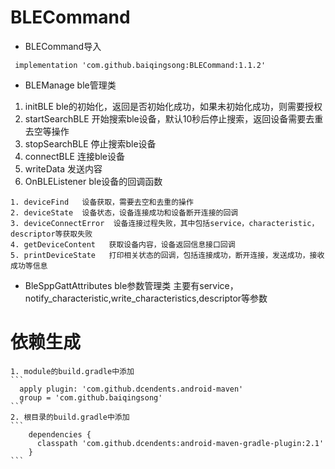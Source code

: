# BLECommand
 * BLECommand导入
 ```
  implementation 'com.github.baiqingsong:BLECommand:1.1.2'
 ```
 * BLEManage ble管理类
  1. initBLE ble的初始化，返回是否初始化成功，如果未初始化成功，则需要授权
  2. startSearchBLE  开始搜索ble设备，默认10秒后停止搜索，返回设备需要去重去空等操作
  3. stopSearchBLE  停止搜索ble设备
  4. connectBLE  连接ble设备
  5. writeData  发送内容
  6. OnBLEListener  ble设备的回调函数
  
    1. deviceFind   设备获取，需要去空和去重的操作
    2. deviceState  设备状态，设备连接成功和设备断开连接的回调
    3. deviceConnectError  设备连接过程失败，其中包括service，characteristic，descriptor等获取失败
    4. getDeviceContent   获取设备内容，设备返回信息接口回调
    5. printDeviceState   打印相关状态的回调，包括连接成功，断开连接，发送成功，接收成功等信息
 * BleSppGattAttributes  ble参数管理类
  主要有service，notify_characteristic,write_characteristics,descriptor等参数
  
  
  # 依赖生成
    1. module的build.gradle中添加
    ```
      apply plugin: 'com.github.dcendents.android-maven'
      group = 'com.github.baiqingsong'
    ```
    2. 根目录的build.gradle中添加
    ```
        dependencies {
          classpath 'com.github.dcendents:android-maven-gradle-plugin:2.1'
        }
    ```
